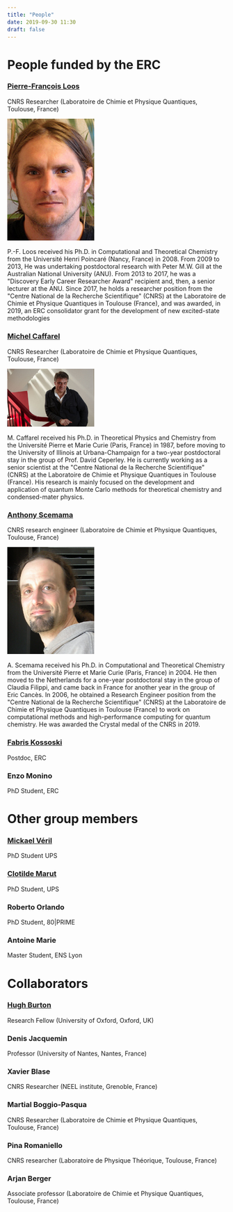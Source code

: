 ```yaml
---
title: "People"
date: 2019-09-30 11:30
draft: false
---
```


# People funded by the ERC

### <a href="https://www.irsamc.ups-tlse.fr/loos/">Pierre-François Loos</a>
CNRS Researcher (Laboratoire de Chimie et Physique Quantiques, Toulouse, France)

<img src="/img/PFLoos.png" alt="P.F. Loos" width="200"/>

P.-F. Loos received his Ph.D. in Computational and Theoretical Chemistry from the Université Henri Poincaré (Nancy, France) in 2008. From 2009 to 2013, He was undertaking postdoctoral research with Peter M.W. Gill at the Australian National University (ANU). From 2013 to 2017, he was a "Discovery Early Career Researcher Award" recipient and, then, a senior lecturer at the ANU. Since 2017, he holds a researcher position from the "Centre National de la Recherche Scientifique" (CNRS) at the
Laboratoire de Chimie et Physique Quantiques in Toulouse (France), and was awarded, in 2019, an ERC consolidator grant for the development of new excited-state methodologies

### <a href="http://qmcchem.ups-tlse.fr/index.php?title=Michel_Caffarel">Michel Caffarel</a>
CNRS Researcher (Laboratoire de Chimie et Physique Quantiques, Toulouse, France)

<img src="/img/MCaffarel.jpg" alt="M. Caffarel" width="200"/>

M. Caffarel received his Ph.D. in Theoretical Physics and Chemistry from the Université Pierre et Marie Curie (Paris, France) in 1987, before moving to the University of Illinois at Urbana-Champaign for a two-year postdoctoral stay in the group of Prof. David Ceperley. He is currently working as a senior scientist at the "Centre National de la Recherche Scientifique" (CNRS) at the Laboratoire de Chimie et Physique Quantiques in Toulouse (France). His research is mainly focused on the development and application of quantum Monte Carlo methods for theoretical chemistry and condensed-mater physics.

### <a href="https://scemama.github.io">Anthony Scemama</a>
CNRS research engineer (Laboratoire de Chimie et Physique Quantiques, Toulouse, France)

<img src="/img/AScemama.jpg" alt="A. Scemama" width="200"/>

A. Scemama received his Ph.D. in Computational and Theoretical Chemistry from the Université Pierre et Marie Curie (Paris, France) in 2004. He then moved to the Netherlands for a one-year postdoctoral stay in the group of Claudia Filippi, and came back in France for another year in the group of Eric Cancès. In 2006, he obtained a Research Engineer position from the "Centre National de la Recherche Scientifique" (CNRS) at the Laboratoire de Chimie et Physique Quantiques in Toulouse
(France) to work on computational methods and high-performance computing for quantum chemistry. He was awarded the Crystal medal of the CNRS in 2019.

### <a href="https://www.researchgate.net/profile/Fabris_Kossoski">Fabris Kossoski</a>
Postdoc, ERC

### Enzo Monino 
PhD Student, ERC

# Other group members

### <a href="https://mveril.github.io/">Mickael Véril</a>
PhD Student UPS

### <a href="https://www.researchgate.net/profile/Clotilde_Marut">Clotilde Marut</a>
PhD Student, UPS

### Roberto Orlando 
PhD Student, 80|PRIME

### Antoine Marie
Master Student, ENS Lyon

# Collaborators

### <a href="https://www.hughburton.com">Hugh Burton</a>

Research Fellow (University of Oxford, Oxford, UK)

### Denis Jacquemin
Professor (University of Nantes, Nantes, France)

### Xavier Blase
CNRS Researcher (NEEL institute, Grenoble, France)

### Martial Boggio-Pasqua
CNRS Researcher (Laboratoire de Chimie et Physique Quantiques, Toulouse, France)

### Pina Romaniello
CNRS researcher (Laboratoire de Physique Théorique, Toulouse, France)

### Arjan Berger
Associate professor (Laboratoire de Chimie et Physique Quantiques, Toulouse, France)


